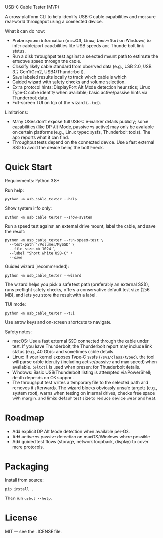USB-C Cable Tester (MVP)

A cross‑platform CLI to help identify USB‑C cable capabilities and measure real‑world throughput using a connected device.

What it can do now:
- Probe system information (macOS, Linux; best‑effort on Windows) to infer cable/port capabilities like USB speeds and Thunderbolt link status.
- Run a disk throughput test against a selected mount path to estimate the effective speed through the cable.
- Classify likely cable standard from observed data (e.g., USB 2.0, USB 3.2 Gen1/Gen2, USB4/Thunderbolt).
- Save labeled results locally to track which cable is which.
- Guided wizard with safety checks and volume selection.
- Extra protocol hints: DisplayPort Alt Mode detection heuristics; Linux Type‑C cable identity when available; basic active/passive hints via Thunderbolt data.
 - Full-screen TUI on top of the wizard (`--tui`).

Limitations:
- Many OSes don’t expose full USB‑C e‑marker details publicly; some capabilities (like DP Alt Mode, passive vs active) may only be available on certain platforms (e.g., Linux typec sysfs, Thunderbolt tools). The app reports what it can find.
- Throughput tests depend on the connected device. Use a fast external SSD to avoid the device being the bottleneck.

Quick Start
===========

Requirements: Python 3.8+

Run help:
```
python -m usb_cable_tester --help
```

Show system info only:
```
python -m usb_cable_tester --show-system
```

Run a speed test against an external drive mount, label the cable, and save the result:
```
python -m usb_cable_tester --run-speed-test \
  --test-path "/Volumes/MySSD" \
  --file-size-mb 1024 \
  --label "Short white USB-C" \
  --save
```

Guided wizard (recommended):
```
python -m usb_cable_tester --wizard
```
The wizard helps you pick a safe test path (preferably an external SSD), runs preflight safety checks, offers a conservative default test size (256 MB), and lets you store the result with a label.

TUI mode:
```
python -m usb_cable_tester --tui
```
Use arrow keys and on-screen shortcuts to navigate.

Safety notes:
- macOS: Use a fast external SSD connected through the cable under test. If you have Thunderbolt, the Thunderbolt report may include link status (e.g., 40 Gb/s) and sometimes cable details.
- Linux: If your kernel exposes Type‑C sysfs (`/sys/class/typec`), the tool will parse cable identity (including active/passive and max speed) when available. `boltctl` is used when present for Thunderbolt details.
- Windows: Basic USB/Thunderbolt listing is attempted via PowerShell; depth depends on OS support.
 - The throughput test writes a temporary file to the selected path and removes it afterwards. The wizard blocks obviously unsafe targets (e.g., system root), warns when testing on internal drives, checks free space with margin, and limits default test size to reduce device wear and heat.

Roadmap
=======
- Add explicit DP Alt Mode detection when available per‑OS.
- Add active vs passive detection on macOS/Windows where possible.
- Add guided test flows (storage, network loopback, display) to cover more protocols.

Packaging
=========
Install from source:
```
pip install .
```
Then run `usbct --help`.

License
=======
MIT — see the LICENSE file.
